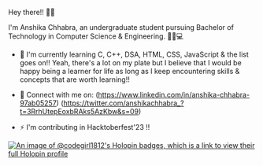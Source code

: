 Hey there!! 👋🏻

I'm Anshika Chhabra, an undergraduate student pursuing Bachelor of Technology in Computer Science & Engineering. 👧🏻💻

 - 📖  I'm currently learning C, C++, DSA, HTML, CSS, JavaScript & the list goes on!! 
 Yeah, there's a lot on my plate but I believe that I would be happy being a learner for life as long as I keep encountering skills & concepts that are worth learning!!

 - 🔗 Connect with me on:
     (https://www.linkedin.com/in/anshika-chhabra-97ab05257)
     (https://twitter.com/anshikachhabra_?t=3RrhUtepEoxbRAks5AzKbw&s=09)

 - ⚡ I'm contributing in Hacktoberfest'23 !!

  [![An image of @codegirl1812's Holopin badges, which is a link to view their full Holopin profile](https://holopin.me/codegirl1812)](https://holopin.io/@codegirl1812)
